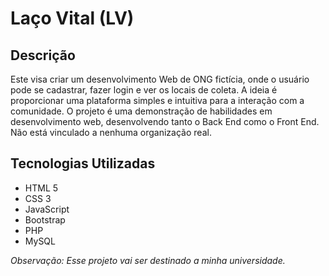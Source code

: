# Laço Vital (LV)

## Descrição

Este visa criar um desenvolvimento Web de ONG fictícia, onde o usuário pode se cadastrar, fazer login e ver os locais de coleta. A ideia é proporcionar uma plataforma simples e intuitiva para a interação com a comunidade.
O projeto é uma demonstração de habilidades em desenvolvimento web, desenvolvendo tanto o Back End como o Front End. 
Não está vinculado a nenhuma organização real.

## Tecnologias Utilizadas

- HTML 5
- CSS 3
- JavaScript
- Bootstrap
- PHP
- MySQL

*Observação: Esse projeto vai ser destinado a minha universidade.*